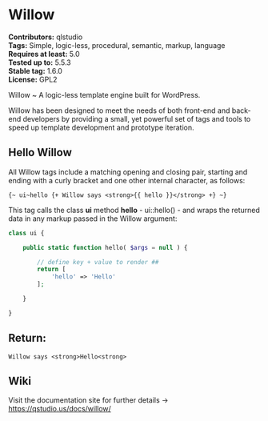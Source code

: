 # Willow #
**Contributors:** qlstudio  
**Tags:** Simple, logic-less, procedural, semantic, markup, language  
**Requires at least:** 5.0  
**Tested up to:** 5.5.3  
**Stable tag:** 1.6.0    
**License:** GPL2  

Willow ~ A logic-less template engine built for WordPress.

Willow has been designed to meet the needs of both front-end and back-end developers by providing a small, yet powerful set of tags and tools to speed up template development and prototype iteration.

## Hello Willow

All Willow tags include a matching opening and closing pair, starting and ending with a curly bracket and one other internal character, as follows:

```
{~ ui~hello {+ Willow says <strong>{{ hello }}</strong> +} ~}
```

This tag calls the class **ui** method **hello** - ui::hello() - and wraps the returned data in any markup passed in the Willow argument: 

```php
class ui {

	public static function hello( $args = null ) {

		// define key + value to render ##
		return [
			'hello' => 'Hello'
		];

	}

}
```

## Return:

```
Willow says <strong>Hello<strong>
```
## Wiki

Visit the documentation site for further details -> https://qstudio.us/docs/willow/
